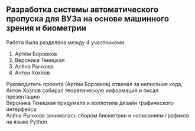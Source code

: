 ## Разработка системы автоматического пропуска для ВУЗа на основе машинного зрения и биометрии
Работа была разделена между 4 участниками: <br>
1. Артём Боровков
2. Вероника Теницкая
3. Алёна Рычкова
4. Антон Хохлов


Руководитель проекта (Артём Боровков) отвечал за написания кода, Антон Хозлов собирал теоретическую информация и писал презентацию <br> Вероника Теницкая придумала и воплотила дизайн графического интерфейса <br> Алёна Рычкова занималась сбором биометрии и написанием графиков на языке Python <br>
